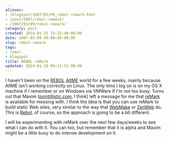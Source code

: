```yaml
---
aliases:
- /blogspot/2007/03/09_rebol-remark.html
- /post/2007/rebol-remark/
- /2007/03/09/rebol-remark/
category: post
created: 2024-01-15 15:25:40-08:00
date: 2007-03-09 00:00:00-08:00
slug: rebol-remark
tags:
- rebol
- blogspot
title: REBOL reMark
updated: 2024-01-26 09:21:52-08:00
---
```


I haven't been on the [REBOL](../../2004/12/rebol.md) <a href="http://www.altme.com/">AltME</a> world for a few weeks, mainly because AltME isn't working correctly on Linux. The only time I log on is on my OS X machine if I remember or on Windows via VMWare if I'm not too busy. Turns out that Maxim (<a href="http://www.pointillistic.com/">pointillistic.com</a>, I think) left a message for me that <a href="http://www.pointillistic.com/open-REBOL/moa/steel/retools/remark/index.html">reMark</a> is available for messing with. I think the idea is that you can use reMark to build static Web sites, very similar to the way that <a href="http://webmake.taint.org/">WebMake</a> or <a href="http://zenspider.com/ZSS/Products/ZenWeb/index.html">ZenWeb</a> do. This is <a href="http://rebol.com/">Rebol</a>, of course, so the approach is going to be a bit different.

I will be experimenting with reMark over the next few days/weeks to see what I can do with it. You can too, but remember that it is alpha and Maxim might be a little busy to do intense development on it.